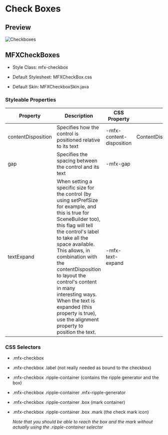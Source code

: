 # Check Boxes

## Preview

<img src="https://imgur.com/ArUhH58.gif" alt="Checkboxes" border="0">

## MFXCheckBoxes

- Style Class: mfx-checkbox

- Default Stylesheet: MFXCheckBox.css

- Default Skin: MFXCheckboxSkin.java

### Styleable Properties

| Property           | Description                                                                                                                                                                                                                                                                                                                                                                                                            | CSS Property             | Type                 | Default Value       |
| ------------------ | ---------------------------------------------------------------------------------------------------------------------------------------------------------------------------------------------------------------------------------------------------------------------------------------------------------------------------------------------------------------------------------------------------------------------- | ------------------------ | --------------------:| -------------------:|
| contentDisposition | Specifies how the control is positioned relative to its text                                                                                                                                                                                                                                                                                                                                                           | -mfx-content-disposition | ContentDisplay[Enum] | ContentDisplay.LEFT |
| gap                | Specifies the spacing between the control and its text                                                                                                                                                                                                                                                                                                                                                                 | -mfx-gap                 | Double               | 8.0                 |
| textExpand         | When setting a specific size for the control (by using setPrefSize for example, and this is true for SceneBuilder too), this flag will tell the control's label to take all the space available. This allows, in combination with the contentDisposition to layout the control's content in many interesting ways. When the text is expanded (this property is true), use the alignment property to position the text. | -mfx-text-expand         | Boolean              | false               |

### CSS Selectors

- .mfx-checkbox

- .mfx-checkbox .label (not really needed as bound to the checkbox)

- .mfx-checkbox .ripple-container (contains the ripple generator and the box)

- .mfx-checkbox .ripple-container .mfx-ripple-generator

- .mfx-checkbox .ripple-container .box (mark container)

- .mfx-checkbox .ripple-container .box .mark (the check mark icon)
  
  *Note that you should be able to reach the box and the mark without actually using the .ripple-container selector*
